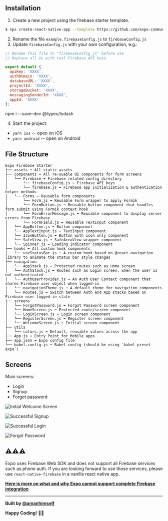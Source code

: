 

## Installation

1. Create a new project using the firebase starter template.

```bash
$ npx create-react-native-app --template https://github.com/expo-community/expo-firebase-starter
```

2. Rename the file `example.firebaseConfig.js` to `firebaseConfig.js`
3. Update `firebaseConfig.js` with your own configuration, e.g.:

```js
// Rename this file to "firebaseConfig.js" before use
// Replace all Xs with real Firebase API keys

export default {
  apiKey: 'XXXX',
  authDomain: 'XXXX',
  databaseURL: 'XXXX',
  projectId: 'XXXX',
  storageBucket: 'XXXX',
  messagingSenderId: 'XXXX',
  appId: 'XXXX'
};
```

npm i --save-dev @types/lodash 

4. Start the project:
  - `yarn ios` -- open on iOS
  - `yarn android` -- open on Android

## File Structure

```shell
Expo Firebase Starter
├── assets ➡️ All static assets
├── components ➡️ All re-suable UI components for form screens
│   └── Firebase ➡️ Firebase related config directory
│       └── firebaseConfig.js ➡️ Firebase API keys
│       └── firebase.js ➡️ Firebase app initialization & authentication helper methods
│   └── Forms ➡️ Reusable form components
│       └── Form.js ➡️ Reusable Form wrapper to apply Formik
│       └── FormButton.js ➡️ Reusable button component that handles form submit using Formik context hook
│       └── FormErrorMessage.js ➡️ Reusable component to display server errors from Firebase
│       └── FormField.js ➡️ Reusable TextInput component
│   └── AppButton.js ➡️ Button component
│   └── AppTextInput.js ➡️ TextInput component
│   └── IconButton.js ➡️ Button with icon only component
│   └── SafeView.js ➡️ SafeAreaView wrapper component
│   └── Spinner.js ➡️ Loading indicator component
├── hooks ➡️ All custom hook components
│   └── useStatusBar.js ➡️ A custom hook based on @react-navigation library to animate the status bar style changes
├── navigation
│   └── AppStack.js ➡️ Protected routes such as Home screen
│   └── AuthStack.js ➡️ Routes such as Login screen, when the user is not authenticated
│   └── AuthUserProvider.js ➡️ An Auth User Context component that shares Firebase user object when logged-in
│   └── navigationTheme.js ➡️ A default theme for navigation components
│   └── Routes.js ➡️ Switch between Auth and App stacks based on Firebase user logged-in state
├── screens
│   └── ForgotPassword.js ➡️ Forgot Password screen component
│   └── HomeScreen.js ➡️ Protected route/screen component
│   └── LoginScreen.js ➡️ Login screen component
│   └── RegisterScreen.js ➡️ Register screen component
│   └── WelcomeScreen.js ➡️ Initial screen component
├── utils
│   └── colors.js ➡️ Default, reusable values across the app
├── App.js ➡️ Entry Point for Mobile apps
├── app.json ➡️ Expo config file
└── babel.config.js ➡️ Babel config (should be using `babel-preset-expo`)
```

## Screens

Main screens:

- Login
- Signup
- Forgot password

![Initial Welcome Screen](https://i.imgur.com/KJAzftx.gif)

![Successful Signup](https://i.imgur.com/Ih72jol.gif)

![Successful Login](https://i.imgur.com/Xp0tiI1.gif)

![Forgot Password](https://i.imgur.com/HDvQMfp.png)

## ⚠️⚠️⚠️

Expo uses Firebase Web SDK and does not support all Firebase services such as phone auth. If you are looking forward to use those services, please use `react-native-firebase` in a vanilla react native app.

[**Here is more on what and why Expo cannot support complete Firebase integration**](https://expo.canny.io/feature-requests/p/full-native-firebase-integration)

---

<strong>Built by [@amanhimself](https://twitter.com/amanhimself)</strong>

**Happy Coding!** 🎉🎉
